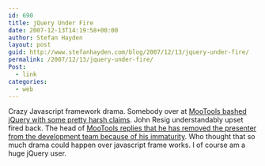 ```yaml
---
id: 690
title: jQuery Under Fire
date: 2007-12-13T14:19:58+00:00
author: Stefan Hayden
layout: post
guid: http://www.stefanhayden.com/blog/2007/12/13/jquery-under-fire/
permalink: /2007/12/13/jquery-under-fire/
Post:
  - link
categories:
  - web
---
```

Crazy Javascript framework drama. Somebody over at <a href="http://ejohn.org/blog/i-learned-some-things-about-jquery-today/">MooTools bashed jQuery with some pretty harsh claims</a>. John Resig understandably upset fired back. The head of <a href="http://blog.mootools.net/2007/12/13/an-open-apology-to-the-authors-of-jquery-prototype-and-others">MooTools replies that he has removed the presenter from the development team because of his immaturity</a>. Who thought that so much drama could happen over javascript frame works. I of course am a huge jQuery user.